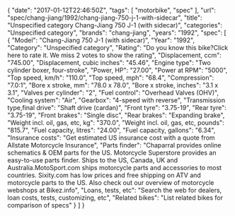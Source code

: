{
    "date": "2017-01-12T22:46:50Z",
    "tags": [
        "motorbike",
        "spec"
    ],
    "url": "spec\/chang-jiang\/1992\/chang-jiang-750-j-1-with-sidecar",
    "title": "Unspecified category Chang-Jiang 750 J-1 (with sidecar)",
    "categories": "Unspecified category",
    "brands": "chang-jiang",
    "years": "1992",
    "spec": [
        {
            "Model": "Chang-Jiang 750 J-1 (with sidecar)",
            "Year": "1992",
            "Category": "Unspecified category",
            "Rating": "Do you know this bike?Click here to rate it. We miss 2 votes to show the rating",
            "Displacement, ccm": "745.00",
            "Displacement, cubic inches": "45.46",
            "Engine type": "Two cylinder boxer, four-stroke",
            "Power, HP": "27.00",
            "Power at RPM": "5000",
            "Top speed, km\/h": "110.0",
            "Top speed, mph": "68.4",
            "Compression": "7.0:1",
            "Bore x stroke, mm": "78.0 x 78.0",
            "Bore x stroke, inches": "3.1 x 3.1",
            "Valves per cylinder": "2",
            "Fuel control": "Overhead Valves (OHV)",
            "Cooling system": "Air",
            "Gearbox": "4-speed with reverse",
            "Transmission type,final drive": "Shaft drive (cardan)",
            "Front tyre": "3.75-19",
            "Rear tyre": "3.75-19",
            "Front brakes": "Single disc",
            "Rear brakes": "Expanding brake",
            "Weight incl. oil, gas, etc, kg": "370.0",
            "Weight incl. oil, gas, etc, pounds": "815.7",
            "Fuel capacity, litres": "24.00",
            "Fuel capacity, gallons": "6.34",
            "Insurance costs": "Get estimated US insurance cost with a quote from Allstate Motorcycle Insurance",
            "Parts finder": "Chaparral provides online schematics & OEM parts for the US.   Motorcycle Superstore provides an easy-to-use parts finder. Ships to the US, Canada, UK and Australia.MotoSport.com ships motorcycle parts and accessories to most countries.    Sixity.com has low prices and free shipping on ATV and motorcycle parts to the US. Also check out our overview of motorcycle webshops at Bikez.info",
            "Loans, tests, etc": "Search the web for dealers, loan costs, tests, customizing, etc",
            "Related bikes": "List related bikes for comparison of specs"
        }
    ]
}